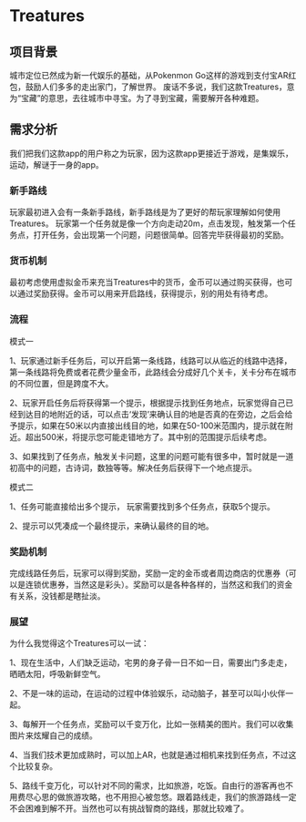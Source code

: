 # Treatures

## 项目背景

城市定位已然成为新一代娱乐的基础，从Pokenmon Go这样的游戏到支付宝AR红包，鼓励人们多多的走出家门，了解世界。
废话不多说，我们这款Treatures，意为“宝藏”的意思，去往城市中寻宝。为了寻到宝藏，需要解开各种难题。

## 需求分析

我们把我们这款app的用户称之为玩家，因为这款app更接近于游戏，是集娱乐，运动，解谜于一身的app。

### 新手路线

玩家最初进入会有一条新手路线，新手路线是为了更好的帮玩家理解如何使用Treatures。
玩家第一个任务就是像一个方向走动20m，点击发现，触发第一个任务点，打开任务，会出现第一个问题，问题很简单。回答完毕获得最初的奖励。

### 货币机制

最初考虑使用虚拟金币来充当Treatures中的货币，金币可以通过购买获得，也可以通过奖励获得。金币可以用来开启路线，获得提示，别的用处有待考虑。

### 流程

模式一

1、玩家通过新手任务后，可以开启第一条线路，线路可以从临近的线路中选择，第一条线路将免费或者花费少量金币，此路线会分成好几个关卡，关卡分布在城市的不同位置，但是跨度不大。

2、玩家开启任务后将获得第一个提示，根据提示找到任务地点，玩家觉得自己已经到达目的地附近的话，可以点击‘发现’来确认目的地是否真的在旁边，之后会给予提示，如果在50米以内直接出线目的地，如果在50-100米范围内，提示就在附近。超出500米，将提示您可能走错地方了。其中别的范围提示后续考虑。

3、如果找到了任务点，触发关卡问题，这里的问题可能有很多中，暂时就是一道初高中的问题，古诗词，数独等等。解决任务后获得下一个地点提示。

模式二

1、任务可能直接给出多个提示， 玩家需要找到多个任务点，获取5个提示。

2、提示可以凭凑成一个最终提示，来确认最终的目的地。


### 奖励机制

完成线路任务后，玩家可以得到奖励，奖励一定的金币或者周边商店的优惠券（可以是连锁优惠券，当然这是彩头）。奖励可以是各种各样的，当然这和我们的资金有关系，没钱都是瞎扯淡。

### 展望

为什么我觉得这个Treatures可以一试：

1、现在生活中，人们缺乏运动，宅男的身子骨一日不如一日，需要出门多走走，晒晒太阳，呼吸新鲜空气。

2、不是一味的运动，在运动的过程中体验娱乐，动动脑子，甚至可以叫小伙伴一起。

3、每解开一个任务点，奖励可以千变万化，比如一张精美的图片。我们可以收集图片来炫耀自己的成绩。

4、当我们技术更加成熟时，可以加上AR，也就是通过相机来找到任务点，不过这个比较复杂。

5、路线千变万化，可以针对不同的需求，比如旅游，吃饭。自由行的游客再也不用费尽心思的做旅游攻略，也不用担心被忽悠。跟着路线走，我们的旅游路线一定不会困难到解不开。当然也可以有挑战智商的路线，那就比较难了。



